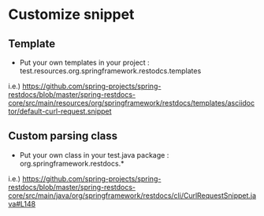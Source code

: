 # Customize snippet

## Template
- Put your own templates in your project : test.resources.org.springframework.restodcs.templates

i.e.) https://github.com/spring-projects/spring-restdocs/blob/master/spring-restdocs-core/src/main/resources/org/springframework/restdocs/templates/asciidoctor/default-curl-request.snippet

## Custom parsing class
- Put your own class in your test.java package : org.springframework.restdocs.*

i.e.) https://github.com/spring-projects/spring-restdocs/blob/master/spring-restdocs-core/src/main/java/org/springframework/restdocs/cli/CurlRequestSnippet.java#L148
